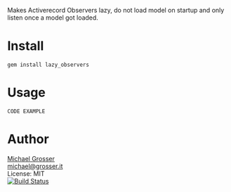 Makes Activerecord Observers lazy, do not load model on startup and only listen once a model got loaded.

Install
=======

    gem install lazy_observers

Usage
=====
    CODE EXAMPLE

Author
======
[Michael Grosser](http://grosser.it)<br/>
michael@grosser.it<br/>
License: MIT<br/>
[![Build Status](https://secure.travis-ci.org/grosser/lazy_observers.png)](http://travis-ci.org/grosser/lazy_observers)
